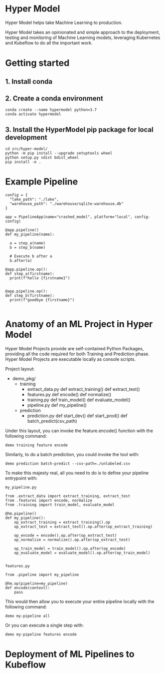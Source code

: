 # Hyper Model

Hyper Model helps take Machine Learning to production.

Hyper Model takes an opinionated and simple approach to the deployment, testing and monitoring of Machine Learning models, leveraging Kubernetes and Kubeflow to do all the important work.

# Getting started

## 1. Install conda

## 2. Create a conda environment

```
conda create --name hypermodel python=3.7
conda activate hypermodel
```

## 3. Install the HyperModel pip package for local development

```
cd src/hyper-model/
python -m pip install --upgrade setuptools wheel
python setup.py sdist bdist_wheel
pip install -e .
```

# Example Pipeline

```
config = {
  "lake_path": "./lake",
  "warehouse_path": "./warehouse/sqlite-warehouse.db"
}

app = PipelineApp(name="crashed_model", platform="local", config-config)

@app.pipeline()
def my_pipeline(name):

  a = step_a(name)
  b = step_b(name)

  # Execute b after a
  b.after(a)

@app.pipeline.op():
def step_a(firstname):
  print(f"hello {firstname}")


@app.pipeline.op():
def step_b(firstname):
  print(f"goodbye {firstname}")


```

# Anatomy of an ML Project in Hyper Model

Hyper Model Projects provide are self-contained Python Packages, providing all the code required for both Training and Prediction phase. Hyper Model Projects are executable locally as console scripts.

Project layout:

- demo_pkg/
  - training
    - extract_data.py
      def extract_training()
      def extract_test()
    - features.py
      def encode()
      def normalize()
    - training.py
      def train_model()
      def evaluate_model()
    - pipeline.py
      def my_pipeline()
  - prediction
    - prediction.py
      def start_dev()
      def start_prod()
      def batch_predict(csv_path)

Under this layout, you can invoke the feature.encode() function with the following command:

```
demo training feature encode
```

Similarly, to do a batch prediction, you could invoke the tool with:

```
demo prediction batch-predict --csv-path=./unlabeled.csv
```

To make this majesty real, all you need to do is to define your pipeline entrypoint with:

`my_pipeline.py`

```
from .extract_data import extract_training, extract_test
from .features import encode, normalize
from .training import train_model, evaluate_model

@hm.pipeline()
def my_pipeline():
    op_extract_training = extract_training().op
    op_extract_test = extract_test().op.after(op_extract_training)

    op_encode = encode().op.after(op_extract_test)
    op_normalize = normalize().op.after(op_extract_test)

    op_train_model = train_model().op.after(op_encode)
    op_evaluate_model = evaluate_model().op.after(op_train_model)


```

`features.py`

```
from .pipeline import my_pipeline

@hm.op(pipeline=my_pipeline)
def encode(context):
    pass
```

This would then allow you to execute your entire pipeline locally with the following command:

```
demo my-pipeline all
```

Or you can execute a single step with:

```
demo my-pipeline features encode
```

# Deployment of ML Pipelines to Kubeflow

```

```

